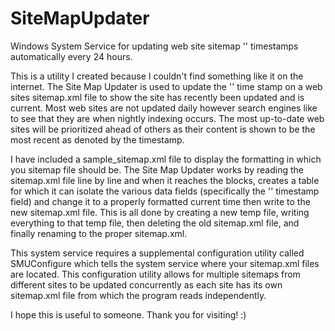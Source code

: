 # SiteMapUpdater
Windows System Service for updating web site sitemap '<lastmod>' timestamps automatically every 24 hours.

This is a utility I created because I couldn't find something like it on the internet.
The Site Map Updater is used to update the '<lastmod>' time stamp on a web sites sitemap.xml file
to show the site has recently been updated and is current.  Most web sites are not updated daily however
search engines like to see that they are when nightly indexing occurs.  The most up-to-date web sites
will be prioritized ahead of others as their content is shown to be the most recent as denoted by the
<lastmod> timestamp.

I have included a sample_sitemap.xml file to display the formatting in which you sitemap file should be.
The Site Map Updater works by reading the sitemap.xml file line by line and when it reaches the <url> blocks,
creates a table for which it can isolate the various data fields (specifically the '<lastmod>' timestamp field)
and change it to a properly formatted current time then write to the new sitemap.xml file.  This is all done
by creating a new temp file, writing everything to that temp file, then deleting the old sitemap.xml file,
and finally renaming to the proper sitemap.xml.

This system service requires a supplemental configuration utility called SMUConfigure which tells the system
service where your sitemap.xml files are located.  This configuration utility allows for multiple sitemaps
from different sites to be updated concurrently as each site has its own sitemap.xml file from which the program
reads independently.

I hope this is useful to someone.  Thank you for visiting! :)
